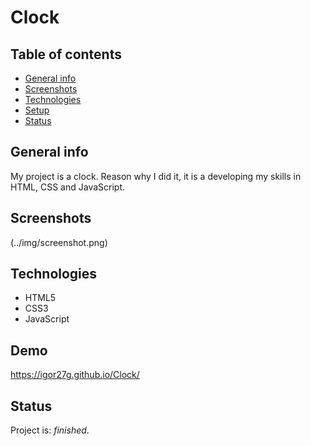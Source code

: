 # Clock

## Table of contents

* [General info](#general-info)
* [Screenshots](#screenshots)
* [Technologies](#technologies)
* [Setup](#setup)
* [Status](#status)

## General info
My project is a clock. Reason why I did it, it is a developing my skills in HTML, CSS and JavaScript.

## Screenshots
(../img/screenshot.png)

## Technologies
* HTML5 
* CSS3 
* JavaScript 

## Demo
https://igor27g.github.io/Clock/


## Status
Project is: _finished_.


